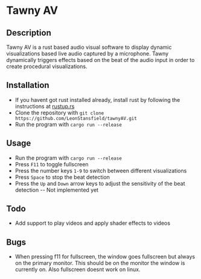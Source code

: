 # Tawny AV

## Description
Tawny AV is a rust based audio visual software to display dynamic visualizations based live audio captured by a microphone. Tawny dynamically triggers effects based on the beat of the audio input in order to create procedural visualizations.


## Installation
- If you havent got rust installed already, install rust by following the instructions at [rustup.rs](https://rustup.rs/)
- Clone the repository with `git clone https://github.com/LeonStansfield/tawnyAV.git`
- Run the program with `cargo run --release`

## Usage
- Run the program with `cargo run --release`
- Press `F11` to toggle fullscreen
- Press the number keys `1-9` to switch between different visualizations
- Press `Space` to stop the beat detection
- Press the `Up` and `Down` arrow keys to adjust the sensitivity of the beat detection --  Not implemented yet

## Todo
- Add support to play videos and apply shader effects to videos

## Bugs
 - When pressing f11 for fullscreen, the window goes fullscreen but always on the primary monitor. This should be on the monitor the window is currently on. Also fullscreen doesnt work on linux.
